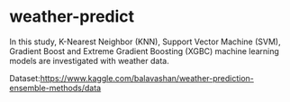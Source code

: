 # weather-predict

In this study, K-Nearest Neighbor (KNN), Support Vector Machine (SVM), Gradient Boost and Extreme Gradient Boosting (XGBC) machine learning models are investigated with weather data.

Dataset:https://www.kaggle.com/balavashan/weather-prediction-ensemble-methods/data
